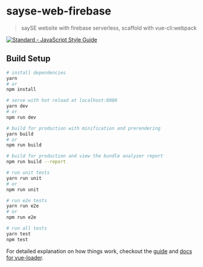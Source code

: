 # sayse-web-firebase

> saySE website with firebase serverless, scaffold with vue-cli:webpack

[![Standard - JavaScript Style
Guide](https://cdn.rawgit.com/feross/standard/master/badge.svg)](https://github.com/feross/standard)

## Build Setup

``` bash
# install dependencies
yarn
# or
npm install

# serve with hot reload at localhost:8080
yarn dev
# or
npm run dev

# build for production with minification and prerendering
yarn build
# or
npm run build

# build for production and view the bundle analyzer report
npm run build --report

# run unit tests
yarn run unit
# or
npm run unit

# run e2e tests
yarn run e2e
# or
npm run e2e

# run all tests
yarn test
npm test
```

For detailed explanation on how things work, checkout the [guide](http://vuejs-templates.github.io/webpack/) and [docs for vue-loader](http://vuejs.github.io/vue-loader).
